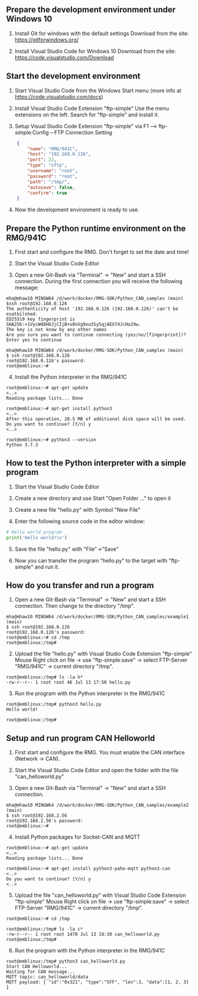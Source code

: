 ## Prepare the development environment under Windows 10

1) Install Git for windows with the default settings
Download from the site: https://gitforwindows.org/


2) Install Visual Studio Code for Windows 10
Download from the site: https://code.visualstudio.com/Download


## Start the development environment

1) Start Visual Studio Code from the Windows Start menu (more info at https://code.visualstudio.com/docs)


2) Install Visual Studio Code Extension "ftp-simple"
Use the menu extensions on the left. Search for "ftp-simple" and install it.


3) Setup Visual Studio Code Extension "ftp-simple" via F1 –> ftp-simple:Config – FTP Connection Setting
```json
    {
        "name": "RMG/941C",
        "host": "192.168.0.126",
        "port": 22,
        "type": "sftp",
        "username": "root",
        "password": "root",
        "path": "/tmp/",
        "autosave": false,
        "confirm": true
    }
```

4) Now the development environment is ready to use.


## Prepare the Python runtime environment on the RMG/941C

1) First start and configure the RMG. Don't forget to set the date and time!


2) Start the Visual Studio Code Editor


3) Open a new Git-Bash via "Terminal" -> "New" and start a SSH connection.
During the first connection you will receive the following message:
```
mha@mhaw10 MINGW64 /d/work/docker/RMG-SDK/Python_CAN_samples (main)
$ssh root@192.168.0.126 
The authenticity of host '192.168.0.126 (192.168.0.126)' can't be esatbilshed. 
ED25519 key fingerprint is SHA256:+1VycWd8HOJjCIjB+x0oVg9ou3Sy5qjAEX74JcHo29w.
The key is not know by any other names 
Are you sure you want to continue connecting (yes/no/[fingerprint])?
Enter yes to continue 

mha@mhaw10 MINGW64 /d/work/docker/RMG-SDK/Python_CAN_samples (main)
$ ssh root@192.168.0.126
root@192.168.0.126's password: 
root@emblinux:~#
```


4) Install the Python interpreter in the RMG/941C
```
root@emblinux:~# apt-get update
<..>
Reading package lists... Done

root@emblinux:~# apt-get install python3
<..>
After this operation, 20.5 MB of additional disk space will be used.
Do you want to continue? [Y/n] y
<..>

root@emblinux:~# python3 --version
Python 3.7.3
```


## How to test the Python interpreter with a simple program

1) Start the Visual Studio Code Editor


2) Create a new directory and use Start "Open Folder ..." to open it


3) Create a new file "hello.py" with Symbol "New File"


4) Enter the following source code in the editor window:
```python
# Hello world program
print('Hello world!\n')
```

5) Save the file "hello.py" with "File"->"Save"

6) Now you can transfer the program "hello.py" to the target with "ftp-simple" and run it.


## How do you transfer and run a program

1) Open a new Git-Bash via "Terminal" -> "New" and start a SSH connection. Then change to the directory "/tmp".
```
mha@mhaw10 MINGW64 /d/work/docker/RMG-SDK/Python_CAN_samples/example1 (main)
$ ssh root@192.168.0.126
root@192.168.0.126's password: 
root@emblinux:~# cd /tmp
root@emblinux:/tmp#
```


2) Upload the file "hello.py" with Visual Studio Code Extension "ftp-simple"
Mouse Right click on file -> use "ftp-simple:save" -> select FTP-Server "RMG/941C" -> current directory "/tmp".
```
root@emblinux:/tmp# ls -la h*
-rw-r--r-- 1 root root 46 Jul 13 17:50 hello.py
```


3) Run the program with the Python interpreter in the RMG/941C
```
root@emblinux:/tmp# python3 hello.py 
Hello world!

root@emblinux:/tmp#
```


## Setup and run program CAN Helloworld

1) First start and configure the RMG. You must enable the CAN interface (Network -> CAN).


2) Start the Visual Studio Code Editor and open the folder with the file "can_helloworld.py"


3) Open a new Git-Bash via "Terminal" -> "New" and start a SSH connection.
```
mha@mhaw10 MINGW64 /d/work/docker/RMG-SDK/Python_CAN_samples/example2 (main)
$ ssh root@192.168.2.56
root@192.168.2.56's password: 
root@emblinux:~#
```


4) Install Python packages for Socket-CAN and MQTT
```
root@emblinux:~# apt-get update
<..>
Reading package lists... Done

root@emblinux:~# apt-get install python3-paho-mqtt python3-can
<..>
Do you want to continue? [Y/n] y
<..>
```


5) Upload the file "can_helloworld.py" with Visual Studio Code Extension "ftp-simple"
Mouse Right click on file -> use "ftp-simple:save" -> select FTP-Server "RMG/941C" -> current directory "/tmp".
```
root@emblinux:~# cd /tmp

root@emblinux:/tmp# ls -la c*
-rw-r--r-- 1 root root 1470 Jul 13 18:30 can_helloworld.py
root@emblinux:/tmp#
```


6) Run the program with the Python interpreter in the RMG/941C
```
root@emblinux:/tmp# python3 can_helloworld.py 
Start CAN Helloworld...
Waiting for CAN message...
MQTT topic: can_helloworld/data
MQTT payload: { "id":"0x321", "type":"SFF", "len":3, "data":[1, 2, 3] }
```
